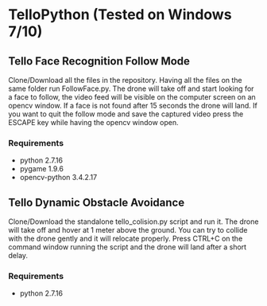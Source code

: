 # TelloPython (Tested on Windows 7/10)

## Tello Face Recognition Follow Mode
Clone/Download all the files in the repository. Having all the files on the same folder run FollowFace.py.
The drone will take off and start looking for a face to follow, the video feed will be visible on the computer screen
on an opencv window. If a face is not found after 15 seconds the drone will land. If you want to quit the follow mode and
save the captured video press the ESCAPE key while having the opencv window open.
### Requirements
+ python 2.7.16
+ pygame 1.9.6
+ opencv-python 3.4.2.17

## Tello Dynamic Obstacle Avoidance
Clone/Download the standalone tello_colision.py script and run it. The drone will take off and hover at 1 meter above the ground.
You can try to collide with the drone gently and it will relocate properly. Press CTRL+C on the command window running the script and the drone will land after a short delay.
### Requirements
+ python 2.7.16
